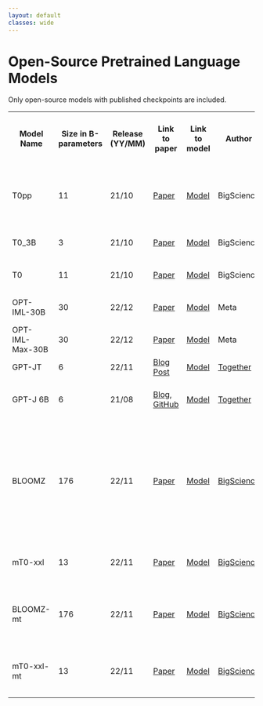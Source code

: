 ```yaml
---
layout: default
classes: wide
---
```


# Open-Source Pretrained Language Models

Only open-source models with published checkpoints are included.

<table>
<tr>
  <th>Model Name</th>
  <th>Size in B-parameters</th>
  <th>Release (YY/MM)</th>
  <th>Link to paper</th>
  <th>Link to model</th>
  <th>Author</th>
  <th>Architecture</th>
  <th>English-only/Multilingual</th>
  <th>Commercial use (Don't trust me ask a lawyer!)</th>
  <th>Random comment</th>
</tr>
<tr>
  <td>T0pp</td>
  <td>11</td>
  <td>21/10</td>
  <td><a href="https://arxiv.org/abs/2110.08207">Paper</a></td>
  <td><a href="https://huggingface.co/bigscience/T0pp">Model</a></td>
  <td>BigScience</td>
  <td>Encoder-Decoder</td>
  <td>English</td>
  <td><a href="https://github.com/bigscience-workshop/t-zero/blob/master/LICENSE">✅</a></td>
  <td>First open-source real competitor to GPT-3. Change my mind!</td>
</tr>
<tr>
  <td>T0_3B</td>
  <td>3</td>
  <td>21/10</td>
  <td><a href="https://arxiv.org/abs/2110.08207">Paper</a></td>
  <td><a href="https://huggingface.co/bigscience/T0_3B">Model</a></td>
  <td>BigScience</td>
  <td>Encoder-Decoder</td>
  <td>English</td>
  <td><a href="https://github.com/bigscience-workshop/t-zero/blob/master/LICENSE">✅</a></td>
  <td>Like T0pp but smaller and not better</td>
</tr>
<tr>
  <td>T0</td>
  <td>11</td>
  <td>21/10</td>
  <td><a href="https://arxiv.org/abs/2110.08207">Paper</a></td>
  <td><a href="https://huggingface.co/bigscience/T0">Model</a></td>
  <td>BigScience</td>
  <td>Encoder-Decoder</td>
  <td>English</td>
  <td><a href="https://github.com/bigscience-workshop/t-zero/blob/master/LICENSE">✅</a></td>
  <td>Like T0pp but not smaller and not better</td>
</tr>
<tr>
  <td>OPT-IML-30B</td>
  <td>30</td>
  <td>22/12</td>
  <td><a href="https://arxiv.org/abs/2212.12017">Paper</a></td>
  <td><a href="https://github.com/facebookresearch/metaseq/tree/main/projects/OPT-IML">Model</a></td>
  <td>Meta</td>
  <td>Decoder-only</td>
  <td>English (?)</td>
  <td>❌</td>
  <td>December 2022 is a crazy month</td>
</tr>
<tr>
  <td>OPT-IML-Max-30B</td>
  <td>30</td>
  <td>22/12</td>
  <td><a href="https://arxiv.org/abs/2212.12017">Paper</a></td>
  <td><a href="https://github.com/facebookresearch/metaseq/tree/main/projects/OPT-IML">Model</a></td>
  <td>Meta</td>
  <td>Decoder-only</td>
  <td>English (?)</td>
  <td>❌</td>
  <td>Like OPT-IML-30B but morer tasks</td>
</tr>

<tr>
  <td>GPT-JT</td>
  <td>6</td>
  <td>22/11</td>
  <td><a href="https://www.together.xyz/blog/releasing-v1-of-gpt-jt-powered-by-open-source-ai">Blog Post</a></td>
  <td><a href="https://huggingface.co/togethercomputer/GPT-JT-6B-v1">Model</a></td>
  <td><a href="https://www.together.xyz/">Together</a></td>
  <td>Decoder-only</td>
  <td>English</td>
  <td>❔</td>
  <td>They have an <a href="https://huggingface.co/spaces/togethercomputer/GPT-JT"> online demo</a></td>
</tr>

<tr>
  <td>GPT-J 6B</td>
  <td>6</td>
  <td>21/08</td>
  <td><a href="https://arankomatsuzaki.wordpress.com/2021/06/04/gpt-j/">Blog</a>, <a href="https://github.com/kingoflolz/mesh-transformer-jax">GitHub</a></td>
  <td><a href="https://huggingface.co/EleutherAI/gpt-j-6B">Model</a></td>
  <td><a href="https://www.together.xyz/">Together</a></td>
  <td>Decoder-only</td>
  <td>English</td>
  <td>✅</td>
  <td>More popular than T0pp for some reason. Go T5!</a></td>
</tr>

<tr>
  <td>BLOOMZ</td>
  <td>176</td>
  <td>22/11</td>
  <td><a href="https://arxiv.org/abs/2211.01786">Paper</a></td>
  <td><a href="https://huggingface.co/bigscience/bloomz">Model</a></td>
  <td><a href="https://bigscience.huggingface.co/">BigScience</a></td>
  <td>Decoder-only</td>
  <td>Multilingual</td>
  <td><a href="https://huggingface.co/spaces/bigscience/license">❔</a></td>
  <td>Run if on CPU if you want your eyes to bleed, and on GPU if you want your eyes to explode. Prefer BLOOMZ-mt for non-English prompts. </td>
</tr>

<tr>
  <td>mT0-xxl</td>
  <td>13</td>
  <td>22/11</td>
  <td><a href="https://arxiv.org/abs/2211.01786">Paper</a></td>
  <td><a href="https://huggingface.co/bigscience/mt0-xxl">Model</a></td>
  <td><a href="https://bigscience.huggingface.co/">BigScience</a></td>
  <td>Encoder-Decoder</td>
  <td>Multilingual</td>
  <td><a href="https://huggingface.co/spaces/bigscience/license">❔</a></td>
  <td>Prefer mT0-xxl-mt for non-English prompts. </td>
</tr>

<tr>
  <td>BLOOMZ-mt</td>
  <td>176</td>
  <td>22/11</td>
  <td><a href="https://arxiv.org/abs/2211.01786">Paper</a></td>
  <td><a href="https://huggingface.co/bigscience/bloomz-mt">Model</a></td>
  <td><a href="https://bigscience.huggingface.co/">BigScience</a></td>
  <td>Decoder-only</td>
  <td>Multilingual</td>
  <td><a href="https://huggingface.co/spaces/bigscience/license">❔</a></td>
  <td>Does "Crosslingual Generalization" means it also understands Klingon?</td>
</tr>

<tr>
  <td>mT0-xxl-mt</td>
  <td>13</td>
  <td>22/11</td>
  <td><a href="https://arxiv.org/abs/2211.01786">Paper</a></td>
  <td><a href="https://huggingface.co/bigscience/mt0-xxl-mt">Model</a></td>
  <td><a href="https://bigscience.huggingface.co/">BigScience</a></td>
  <td>Encoder-Decoder</td>
  <td>Multilingual</td>
  <td><a href="https://huggingface.co/spaces/bigscience/license">❔</a></td>
  <td>I can't undertand how BigScience isn't better-known.</td>
</tr>

</table>
